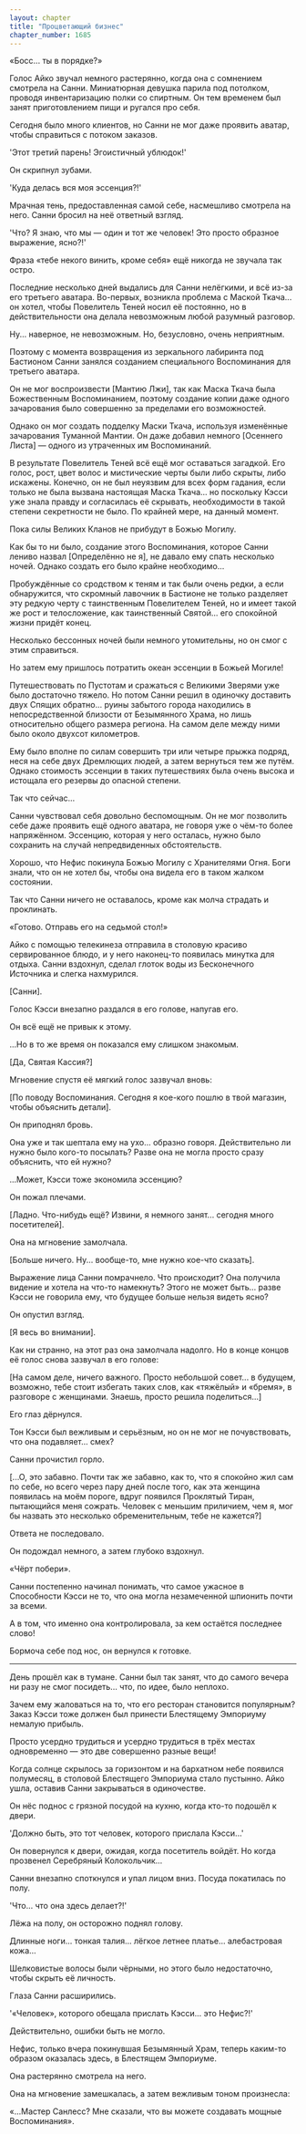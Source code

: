 ```yaml
---
layout: chapter
title: "Процветающий бизнес"
chapter_number: 1685
---
```




«Босс... ты в порядке?»

Голос Айко звучал немного растерянно, когда она с сомнением смотрела на Санни. Миниатюрная девушка парила под потолком, проводя инвентаризацию полки со спиртным. Он тем временем был занят приготовлением пищи и ругался про себя.

Сегодня было много клиентов, но Санни не мог даже проявить аватар, чтобы справиться с потоком заказов.

'Этот третий парень! Эгоистичный ублюдок!'

Он скрипнул зубами.

'Куда делась вся моя эссенция?!'

Мрачная тень, предоставленная самой себе, насмешливо смотрела на него. Санни бросил на неё ответный взгляд.

'Что? Я знаю, что мы — один и тот же человек! Это просто образное выражение, ясно?!'

Фраза «тебе некого винить, кроме себя» ещё никогда не звучала так остро.

Последние несколько дней выдались для Санни нелёгкими, и всё из-за его третьего аватара. Во-первых, возникла проблема с Маской Ткача... он хотел, чтобы Повелитель Теней носил её постоянно, но в действительности она делала невозможным любой разумный разговор.

Ну... наверное, не невозможным. Но, безусловно, очень неприятным.

Поэтому с момента возвращения из зеркального лабиринта под Бастионом Санни занялся созданием специального Воспоминания для третьего аватара.

Он не мог воспроизвести [Мантию Лжи], так как Маска Ткача была Божественным Воспоминанием, поэтому создание копии даже одного зачарования было совершенно за пределами его возможностей.

Однако он мог создать подделку Маски Ткача, используя изменённые зачарования Туманной Мантии. Он даже добавил немного [Осеннего Листа] — одного из утраченных им Воспоминаний.

В результате Повелитель Теней всё ещё мог оставаться загадкой. Его голос, рост, цвет волос и мистические черты были либо скрыты, либо искажены. Конечно, он не был неуязвим для всех форм гадания, если только не была вызвана настоящая Маска Ткача... но поскольку Кэсси уже знала правду и согласилась её скрывать, необходимости в такой степени секретности не было. По крайней мере, на данный момент.

Пока силы Великих Кланов не прибудут в Божью Могилу.

Как бы то ни было, создание этого Воспоминания, которое Санни лениво назвал [Определённо не я], не давало ему спать несколько ночей. Однако создать его было крайне необходимо...

Пробуждённые со сродством к теням и так были очень редки, а если обнаружится, что скромный лавочник в Бастионе не только разделяет эту редкую черту с таинственным Повелителем Теней, но и имеет такой же рост и телосложение, как таинственный Святой... его спокойной жизни придёт конец.

Несколько бессонных ночей были немного утомительны, но он смог с этим справиться.

Но затем ему пришлось потратить океан эссенции в Божьей Могиле!

Путешествовать по Пустотам и сражаться с Великими Зверями уже было достаточно тяжело. Но потом Санни решил в одиночку доставить двух Спящих обратно... руины забытого города находились в непосредственной близости от Безымянного Храма, но лишь относительно общего размера региона. На самом деле между ними было около двухсот километров.

Ему было вполне по силам совершить три или четыре прыжка подряд, неся на себе двух Дремлющих людей, а затем вернуться тем же путём. Однако стоимость эссенции в таких путешествиях была очень высока и истощала его резервы до опасной степени.

Так что сейчас...

Санни чувствовал себя довольно беспомощным. Он не мог позволить себе даже проявить ещё одного аватара, не говоря уже о чём-то более напряжённом. Эссенцию, которая у него осталась, нужно было сохранить на случай непредвиденных обстоятельств.

Хорошо, что Нефис покинула Божью Могилу с Хранителями Огня. Боги знали, что он не хотел бы, чтобы она видела его в таком жалком состоянии.

Так что Санни ничего не оставалось, кроме как молча страдать и проклинать.

«Готово. Отправь его на седьмой стол!»

Айко с помощью телекинеза отправила в столовую красиво сервированное блюдо, и у него наконец-то появилась минутка для отдыха. Санни вздохнул, сделал глоток воды из Бесконечного Источника и слегка нахмурился.

[Санни].

Голос Кэсси внезапно раздался в его голове, напугав его.

Он всё ещё не привык к этому.

...Но в то же время он показался ему слишком знакомым.

[Да, Святая Кассия?]

Мгновение спустя её мягкий голос зазвучал вновь:

[По поводу Воспоминания. Сегодня я кое-кого пошлю в твой магазин, чтобы объяснить детали].

Он приподнял бровь.

Она уже и так шептала ему на ухо... образно говоря. Действительно ли нужно было кого-то посылать? Разве она не могла просто сразу объяснить, что ей нужно?

...Может, Кэсси тоже экономила эссенцию?

Он пожал плечами.

[Ладно. Что-нибудь ещё? Извини, я немного занят... сегодня много посетителей].

Она на мгновение замолчала.

[Больше ничего. Ну... вообще-то, мне нужно кое-что сказать].

Выражение лица Санни помрачнело. Что происходит? Она получила видение и хотела на что-то намекнуть? Этого не может быть... разве Кэсси не говорила ему, что будущее больше нельзя видеть ясно?

Он опустил взгляд.

[Я весь во внимании].

Как ни странно, на этот раз она замолчала надолго. Но в конце концов её голос снова зазвучал в его голове:

[На самом деле, ничего важного. Просто небольшой совет... в будущем, возможно, тебе стоит избегать таких слов, как «тяжёлый» и «бремя», в разговоре с женщинами. Знаешь, просто решила поделиться...]

Его глаз дёрнулся.

Тон Кэсси был вежливым и серьёзным, но он не мог не почувствовать, что она подавляет... смех?

Санни прочистил горло.

[...О, это забавно. Почти так же забавно, как то, что я спокойно жил сам по себе, но всего через пару дней после того, как эта женщина появилась на моём пороге, вдруг появился Проклятый Тиран, пытающийся меня сожрать. Человек с меньшим приличием, чем я, мог бы назвать это несколько обременительным, тебе не кажется?]

Ответа не последовало.

Он подождал немного, а затем глубоко вздохнул.

«Чёрт побери».

Санни постепенно начинал понимать, что самое ужасное в Способности Кэсси не то, что она могла незамеченной шпионить почти за всеми.

А в том, что именно она контролировала, за кем остаётся последнее слово!

Бормоча себе под нос, он вернулся к готовке.

***

День прошёл как в тумане. Санни был так занят, что до самого вечера ни разу не смог посидеть... что, по идее, было неплохо.

Зачем ему жаловаться на то, что его ресторан становится популярным? Заказ Кэсси тоже должен был принести Блестящему Эмпориуму немалую прибыль.

Просто усердно трудиться и усердно трудиться в трёх местах одновременно — это две совершенно разные вещи!

Когда солнце скрылось за горизонтом и на бархатном небе появился полумесяц, в столовой Блестящего Эмпориума стало пустынно. Айко ушла, оставив Санни закрываться в одиночестве.

Он нёс поднос с грязной посудой на кухню, когда кто-то подошёл к двери.

'Должно быть, это тот человек, которого прислала Кэсси...'

Он повернулся к двери, ожидая, когда посетитель войдёт. Но когда прозвенел Серебряный Колокольчик...

Санни внезапно споткнулся и упал лицом вниз. Посуда покатилась по полу.

'Что... что она здесь делает?!'

Лёжа на полу, он осторожно поднял голову.

Длинные ноги... тонкая талия... лёгкое летнее платье... алебастровая кожа...

Шелковистые волосы были чёрными, но этого было недостаточно, чтобы скрыть её личность.

Глаза Санни расширились.

'«Человек», которого обещала прислать Кэсси... это Нефис?!'

Действительно, ошибки быть не могло.

Нефис, только вчера покинувшая Безымянный Храм, теперь каким-то образом оказалась здесь, в Блестящем Эмпориуме.

Она растерянно смотрела на него.

Она на мгновение замешкалась, а затем вежливым тоном произнесла:

«...Мастер Санлесс? Мне сказали, что вы можете создавать мощные Воспоминания».

